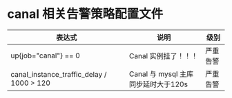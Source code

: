# canal 相关告警策略配置文件

| 表达式                                                       | 说明                                                        | 级别     |
| ------------------------------------------------------------ | ----------------------------------------------------------- | -------- |
| up{job="canal"} == 0                                         | Canal 实例挂了！！！                                        | 严重告警 |
| canal_instance_traffic_delay / 1000 > 120                    | Canal 与 mysql 主库同步延时大于120s                         | 严重告警 |